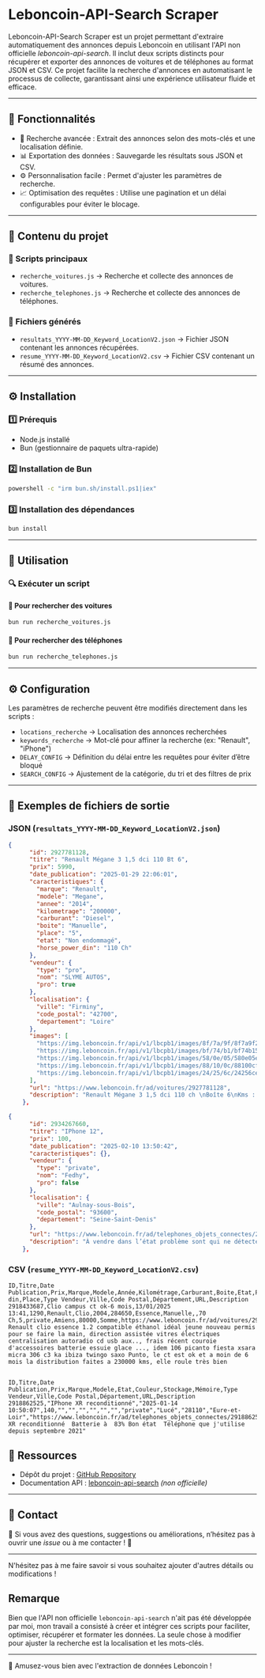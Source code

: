 # Leboncoin-API-Search Scraper

Leboncoin-API-Search Scraper est un projet permettant d'extraire automatiquement des annonces depuis Leboncoin en utilisant l'API non officielle *leboncoin-api-search*. Il inclut deux scripts distincts pour récupérer et exporter des annonces de voitures et de téléphones au format JSON et CSV. Ce projet facilite la recherche d'annonces en automatisant le processus de collecte, garantissant ainsi une expérience utilisateur fluide et efficace.

---

## 📌 Fonctionnalités

- 🔎 Recherche avancée : Extrait des annonces selon des mots-clés et une localisation définie.
- 📊 Exportation des données : Sauvegarde les résultats sous JSON et CSV.
- ⚙️ Personnalisation facile : Permet d'ajuster les paramètres de recherche.
- 📈 Optimisation des requêtes : Utilise une pagination et un délai configurables pour éviter le blocage.

---

## 📂 Contenu du projet

### 🔹 Scripts principaux

- `recherche_voitures.js` → Recherche et collecte des annonces de voitures.
- `recherche_telephones.js` → Recherche et collecte des annonces de téléphones.

### 🔹 Fichiers générés

- `resultats_YYYY-MM-DD_Keyword_LocationV2.json` → Fichier JSON contenant les annonces récupérées.
- `resume_YYYY-MM-DD_Keyword_LocationV2.csv` → Fichier CSV contenant un résumé des annonces.

---

## ⚙️ Installation

### 1️⃣ Prérequis

- Node.js installé
- Bun (gestionnaire de paquets ultra-rapide)

### 2️⃣ Installation de Bun

```sh
powershell -c "irm bun.sh/install.ps1|iex"
```

### 3️⃣ Installation des dépendances

```sh
bun install
```

---

## 🚀 Utilisation

### 🔍 Exécuter un script

#### 📌 Pour rechercher des voitures

```sh
bun run recherche_voitures.js
```

#### 📌 Pour rechercher des téléphones

```sh
bun run recherche_telephones.js
```

---

## ⚙️ Configuration

Les paramètres de recherche peuvent être modifiés directement dans les scripts :

- `locations_recherche` → Localisation des annonces recherchées
- `keywords_recherche` → Mot-clé pour affiner la recherche (ex: "Renault", "iPhone")
- `DELAY_CONFIG` → Définition du délai entre les requêtes pour éviter d’être bloqué
- `SEARCH_CONFIG` → Ajustement de la catégorie, du tri et des filtres de prix

---

## 📝 Exemples de fichiers de sortie

### JSON (`resultats_YYYY-MM-DD_Keyword_LocationV2.json`)

```json
{
      "id": 2927781128,
      "titre": "Renault Mégane 3 1,5 dci 110 Bt 6",
      "prix": 5990,
      "date_publication": "2025-01-29 22:06:01",
      "caracteristiques": {
        "marque": "Renault",
        "modele": "Megane",
        "annee": "2014",
        "kilometrage": "200000",
        "carburant": "Diesel",
        "boite": "Manuelle",
        "place": "5",
        "etat": "Non endommagé",
        "horse_power_din": "110 Ch"
      },
      "vendeur": {
        "type": "pro",
        "nom": "SLYME AUTOS",
        "pro": true
      },
      "localisation": {
        "ville": "Firminy",
        "code_postal": "42700",
        "departement": "Loire"
      },
      "images": [
        "https://img.leboncoin.fr/api/v1/lbcpb1/images/8f/7a/9f/8f7a9f281dc87c6d5b45418acc08b4a3fae4b114.jpg?rule=ad-image",
        "https://img.leboncoin.fr/api/v1/lbcpb1/images/bf/74/b1/bf74b15f838cdeb921e107e70f746b03f539e286.jpg?rule=ad-image",
        "https://img.leboncoin.fr/api/v1/lbcpb1/images/58/0e/05/580e05e8e365d288217a81ba53c093804fb041d0.jpg?rule=ad-image",
        "https://img.leboncoin.fr/api/v1/lbcpb1/images/88/10/0c/88100cf123e4067ba7827ee29342a49d74176967.jpg?rule=ad-image",
        "https://img.leboncoin.fr/api/v1/lbcpb1/images/24/25/6c/24256ce12dd35cc5149895d8827ced2ba559fef1.jpg?rule=ad-image"
      ],
      "url": "https://www.leboncoin.fr/ad/voitures/2927781128",
      "description": "Renault Mégane 3 1,5 dci 110 ch \nBoîte 6\nKms : 200000\nAnnée : 2014\n\n5 portes, 5 places,\n\nEquipements Confort :\n• Allumage automatique des feux\n• Auto-radio commandé au volant\n• Détecteur de pluie\n• Ordinateur de bord\n• Régulateur de vitesse\n• Vitres éléctriques\n•cd \n•, Bluetooth\n• Détecteur \n• GPS \n• Direction assistée\n\nEquipements sécurité :\n• ABS\n• Phares antibrouillard\n\nAutres équipements et informations :\n• Limiteur de vitesse\n\nVéhicule révisé et garantie \nKit de distribution neuf \ncontrôle technique ok moins de 6 mois\n\n• la voiture propre intérieur extérieur et moteur il y a rien à prévoir\n\nReprise de votre ancien vehicule possible .\n\nInformation complémentaire :\nnous somme agréé et habilité pour s’occuper de vous établir votre carte grise\n\nHoraire d’ouverture :\nDu lundi au samedi \n- matin sur RDV\n-après  midi : 14 h à 19 h\n\nGarage Slymes Autos \n39 rue de la république \n42700 Firminy"
    },

{
      "id": 2934267660,
      "titre": "IPhone 12",
      "prix": 100,
      "date_publication": "2025-02-10 13:50:42",
      "caracteristiques": {},
      "vendeur": {
        "type": "private",
        "nom": "Fedhy",
        "pro": false
      },
      "localisation": {
        "ville": "Aulnay-sous-Bois",
        "code_postal": "93600",
        "departement": "Seine-Saint-Denis"
      },
      "url": "https://www.leboncoin.fr/ad/telephones_objets_connectes/2934267660",
      "description": "À vendre dans l’état problème sont qui ne détecte des fois pas la Sim ainsi que la caméra arrière qui n’est pas très nette à des moment le reste aucun problème le prix est fixe"
    },
```

### CSV (`resume_YYYY-MM-DD_Keyword_LocationV2.csv`)

```csv
ID,Titre,Date Publication,Prix,Marque,Modele,Année,Kilométrage,Carburant,Boite,Etat,Puissance din,Place,Type Vendeur,Ville,Code Postal,Département,URL,Description
2918433687,Clio campus ct ok-6 mois,13/01/2025 13:41,1290,Renault,Clio,2004,284650,Essence,Manuelle,,70 Ch,5,private,Amiens,80000,Somme,https://www.leboncoin.fr/ad/voitures/2918433687,Vends Renault clio essence 1.2 compatible éthanol idéal jeune nouveau permis pour se faire la main, direction assistée vitres électriques centralisation autoradio cd usb aux.., frais récent couroie d'accessoires batterie essuie glace ..., idem 106 picanto fiesta xsara micra 306 c3 ka ibiza twingo saxo Punto, le ct est ok et a moin de 6 mois la distribution faites a 230000 kms, elle roule très bien


ID,Titre,Date Publication,Prix,Marque,Modele,Etat,Couleur,Stockage,Mémoire,Type Vendeur,Ville,Code Postal,Département,URL,Description
2918862525,"IPhone XR reconditionné","2025-01-14 10:50:07",140,"","","","","","","private","Lucé","28110","Eure-et-Loir","https://www.leboncoin.fr/ad/telephones_objets_connectes/2918862525","iPhone XR reconditionné  Batterie à  83% Bon état  Téléphone que j'utilise depuis septembre 2021"
```



## 🔗 Ressources

- Dépôt du projet : [GitHub Repository](https://github.com/Aliben06/Leboncoin-API-Search)
- Documentation API : [leboncoin-api-search](https://github.com/Aliben06/Leboncoin-API-Search/blob/main/documentation-API.md) *(non officielle)*

---

## 📢 Contact

📧 Si vous avez des questions, suggestions ou améliorations, n’hésitez pas à ouvrir une *issue* ou à me contacter ! 🚀

---

N'hésitez pas à me faire savoir si vous souhaitez ajouter d'autres détails ou modifications !

## Remarque
Bien que l'API non officielle `leboncoin-api-search` n'ait pas été développée par moi, mon travail a consisté à créer et intégrer ces scripts pour faciliter, optimiser, récupérer et formater les données. La seule chose à modifier pour ajuster la recherche est la localisation et les mots-clés.

---

🚀 Amusez-vous bien avec l'extraction de données Leboncoin !

